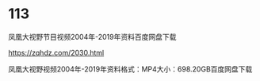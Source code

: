 # 113
凤凰大视野节目视频2004年-2019年资料百度网盘下载

https://zqhdz.com/2030.html

凤凰大视野视频2004年-2019年资料格式：MP4大小：698.20GB百度网盘下载
